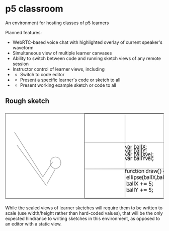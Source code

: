 # p5 classroom

An environment for hosting classes of p5 learners

Planned features:

- WebRTC-based voice chat with highlighted overlay of current speaker's waveform
- Simultaneous view of multiple learner canvases
- Ability to switch between code and running sketch views of any remote session
- Instructor control of learner views, including
- - Switch to code editor
- - Present a specific learner's code or sketch to all 
- - Present working example sketch or code to all

## Rough sketch

![A rough sketch of the instructor's view of the classroom](./p5view-rough.jpg)

While the scaled views of learner sketches will require them to be written to scale (use width/height rather than hard-coded values), that will be the only expected hindrance to writing sketches in this environment, as opposed to an editor with a static view.
